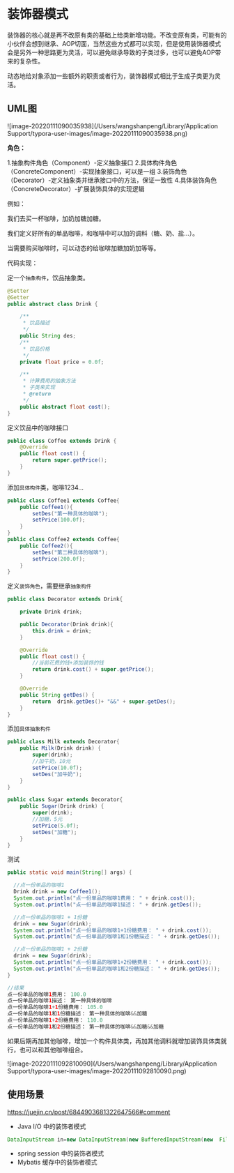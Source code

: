 # 装饰器模式

装饰器的核心就是再不改原有类的基础上给类新增功能。不改变原有类，可能有的小伙伴会想到继承、AOP切面，当然这些方式都可以实现，但是使用装饰器模式会是另外一种思路更为灵活，可以避免继承导致的子类过多，也可以避免AOP带来的复杂性。

动态地给对象添加一些额外的职责或者行为，装饰器模式相比于生成子类更为灵活。

## UML图

![image-20220111090035938](/Users/wangshanpeng/Library/Application Support/typora-user-images/image-20220111090035938.png)

**角色：**

1.抽象构件角色（Component）-定义抽象接口
2.具体构件角色（ConcreteComponent）-实现抽象接口，可以是一组
3.装饰角色（Decorator）-定义抽象类并继承接口中的方法，保证一致性
4.具体装饰角色（ConcreteDecorator）-扩展装饰具体的实现逻辑





例如：

我们去买一杯咖啡，加奶加糖加糖。

我们定义好所有的单品咖啡，和咖啡中可以加的调料（糖、奶、盐...）。

当需要购买咖啡时，可以动态的给咖啡加糖加奶加等等。



代码实现：

定一个`抽象构件`，饮品抽象类。

```java
@Setter
@Getter
public abstract class Drink {

    /**
     * 饮品描述
     */
    public String des;
    /**
     * 饮品价格
     */
    private float price = 0.0f;

    /**
     * 计算费用的抽象方法
     * 子类来实现
     * @return
     */
    public abstract float cost();
}
```

定义饮品中的咖啡接口

```java
public class Coffee extends Drink {
    @Override
    public float cost() {
        return super.getPrice();
    }
}

```

添加`具体构件`类，咖啡1234...

```java
public class Coffee1 extends Coffee{
    public Coffee1(){
        setDes("第一种具体的咖啡");
        setPrice(100.0f);
    }
}
public class Coffee2 extends Coffee{
    public Coffee2(){
        setDes("第二种具体的咖啡");
        setPrice(200.0f);
    }
}
```

定义`装饰角色`，需要继承`抽象构件`

```java
public class Decorator extends Drink{

    private Drink drink;

    public Decorator(Drink drink){
        this.drink = drink;
    }

    @Override
    public float cost() {
        //当前花费的钱+添加装饰的钱
        return drink.cost() + super.getPrice();
    }

    @Override
    public String getDes() {
        return  drink.getDes()+ "&&" + super.getDes();
    }
}
```

添加`具体抽象构件`

```java
public class Milk extends Decorator{
    public Milk(Drink drink) {
        super(drink);
        //加牛奶，10元
        setPrice(10.0f);
        setDes("加牛奶");
    }
}

public class Sugar extends Decorator{
    public Sugar(Drink drink) {
        super(drink);
        //加糖，5元
        setPrice(5.0f);
        setDes("加糖");
    }
}
```

测试

```java
public static void main(String[] args) {

  //点一份单品的咖啡1
  Drink drink = new Coffee1();
  System.out.println("点一份单品的咖啡1费用： " + drink.cost());
  System.out.println("点一份单品的咖啡1描述： " + drink.getDes());

  //点一份单品的咖啡1 + 1份糖
  drink = new Sugar(drink);
  System.out.println("点一份单品的咖啡1+1份糖费用： " + drink.cost());
  System.out.println("点一份单品的咖啡1和1份糖描述： " + drink.getDes());

  //点一份单品的咖啡1 + 2份糖
  drink = new Sugar(drink);
  System.out.println("点一份单品的咖啡1+2份糖费用： " + drink.cost());
  System.out.println("点一份单品的咖啡1和2份糖描述： " + drink.getDes());
}

//结果
点一份单品的咖啡1费用： 100.0
点一份单品的咖啡1描述： 第一种具体的咖啡
点一份单品的咖啡1+1份糖费用： 105.0
点一份单品的咖啡1和1份糖描述： 第一种具体的咖啡&&加糖
点一份单品的咖啡1+2份糖费用： 110.0
点一份单品的咖啡1和2份糖描述： 第一种具体的咖啡&&加糖&&加糖
```

如果后期再加其他咖啡，增加一个构件具体类，再加其他调料就增加装饰具体类就行，也可以和其他咖啡组合。

![image-20220111092810090](/Users/wangshanpeng/Library/Application Support/typora-user-images/image-20220111092810090.png)

## 使用场景

https://juejin.cn/post/6844903681322647566#comment

- Java I/O 中的装饰者模式

```java
DataInputStream in=new DataInputStream(new BufferedInputStream(new  FileInputStream("D:\\hello.txt")));     
```



- spring session 中的装饰者模式
- Mybatis 缓存中的装饰者模式

